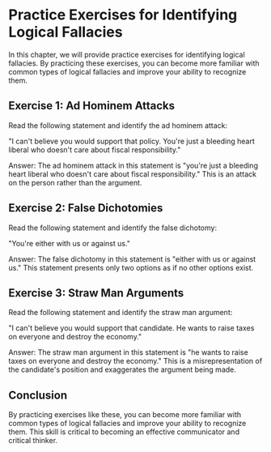# Practice Exercises for Identifying Logical Fallacies

In this chapter, we will provide practice exercises for identifying logical fallacies. By practicing these exercises, you can become more familiar with common types of logical fallacies and improve your ability to recognize them.

Exercise 1: Ad Hominem Attacks
------------------------------

Read the following statement and identify the ad hominem attack:

"I can't believe you would support that policy. You're just a bleeding heart liberal who doesn't care about fiscal responsibility."

Answer: The ad hominem attack in this statement is "you're just a bleeding heart liberal who doesn't care about fiscal responsibility." This is an attack on the person rather than the argument.

Exercise 2: False Dichotomies
-----------------------------

Read the following statement and identify the false dichotomy:

"You're either with us or against us."

Answer: The false dichotomy in this statement is "either with us or against us." This statement presents only two options as if no other options exist.

Exercise 3: Straw Man Arguments
-------------------------------

Read the following statement and identify the straw man argument:

"I can't believe you would support that candidate. He wants to raise taxes on everyone and destroy the economy."

Answer: The straw man argument in this statement is "he wants to raise taxes on everyone and destroy the economy." This is a misrepresentation of the candidate's position and exaggerates the argument being made.

Conclusion
----------

By practicing exercises like these, you can become more familiar with common types of logical fallacies and improve your ability to recognize them. This skill is critical to becoming an effective communicator and critical thinker.
